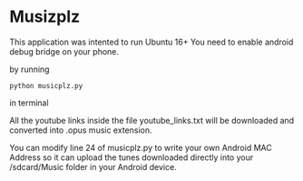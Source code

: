 # Musizplz

This application was intented to run Ubuntu 16+
You need to enable android debug bridge on your phone.

by running

`
python musicplz.py    
`

in terminal

All the youtube links inside the file youtube_links.txt will be downloaded and converted into .opus music extension.

You can modify line 24 of musicplz.py to write your own Android MAC Address so it can upload the tunes downloaded directly into your /sdcard/Music folder in your Android device.